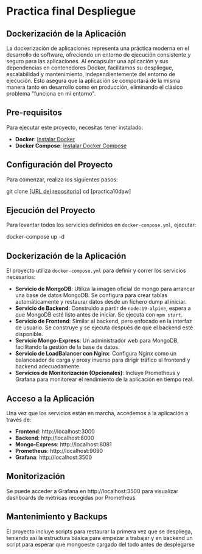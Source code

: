 # Practica final Despliegue

## Dockerización de la Aplicación

La dockerización de aplicaciones representa una práctica moderna en el desarrollo de software, ofreciendo un entorno de ejecución consistente y seguro para las aplicaciones. Al encapsular una aplicación y sus dependencias en contenedores Docker, facilitamos su despliegue, escalabilidad y mantenimiento, independientemente del entorno de ejecución. Esto asegura que la aplicación se comportará de la misma manera tanto en desarrollo como en producción, eliminando el clásico problema "funciona en mi entorno".

## Pre-requisitos

Para ejecutar este proyecto, necesitas tener instalado:

- **Docker**: [Instalar Docker](https://docs.docker.com/get-docker/)
- **Docker Compose**: [Instalar Docker Compose](https://docs.docker.com/compose/install/)

## Configuración del Proyecto

Para comenzar, realiza los siguientes pasos:

git clone [[URL del repositorio](https://github.com/Alcon83/practica10daw.git)]
cd [practica10daw]

## Ejecución del Proyecto

Para levantar todos los servicios definidos en `docker-compose.yml`, ejecutar:

docker-compose up -d

## Dockerización de la Aplicación

El proyecto utiliza `docker-compose.yml` para definir y correr los servicios necesarios:

- **Servicio de MongoDB**: Utiliza la imagen oficial de mongo para arrancar una base de datos MongoDB. Se configura para crear tablas automáticamente y restaurar datos desde un fichero dump al iniciar.
- **Servicio de Backend**: Construido a partir de `node:19-alpine`, espera a que MongoDB esté listo antes de iniciar. Se ejecuta con `npm start`.
- **Servicio de Frontend**: Similar al backend, pero enfocado en la interfaz de usuario. Se construye y se ejecuta después de que el backend esté disponible.
- **Servicio Mongo-Express**: Un administrador web para MongoDB, facilitando la gestión de la base de datos.
- **Servicio de LoadBalancer con Nginx**: Configura Nginx como un balanceador de carga y proxy inverso para dirigir tráfico al frontend y backend adecuadamente.
- **Servicios de Monitorización (Opcionales)**: Incluye Prometheus y Grafana para monitorear el rendimiento de la aplicación en tiempo real.

## Acceso a la Aplicación

Una vez que los servicios están en marcha, accedemos a la aplicación a través de:

- **Frontend**: http://localhost:3000
- **Backend**: http://localhost:8000
- **Mongo-Express**: http://localhost:8081
- **Prometheus**: http://localhost:9090 
- **Grafana**: http://localhost:3500 


## Monitorización

Se puede acceder a Grafana en http://localhost:3500 para visualizar dashboards de métricas recogidas por Prometheus.

## Mantenimiento y Backups

El proyecto incluye scripts para restaurar la primera vez que se despliega, teniendo asi la estructura básica para empezar a trabajar y en backend un script para esperar que mongoeste cargado del todo antes de desplegarse

